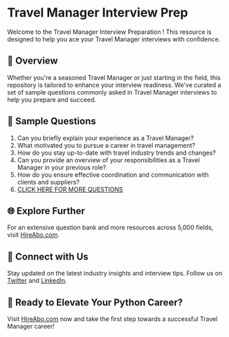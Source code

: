 # Travel Manager Interview Prep

Welcome to the Travel Manager Interview Preparation ! This resource is designed to help you ace your Travel Manager interviews with confidence.

## 🚀 Overview

Whether you're a seasoned Travel Manager or just starting in the field, this repository is tailored to enhance your interview readiness. We've curated a set of sample questions commonly asked in Travel Manager interviews to help you prepare and succeed.

## 📝 Sample Questions

1. Can you briefly explain your experience as a Travel Manager?
2. What motivated you to pursue a career in travel management?
3. How do you stay up-to-date with travel industry trends and changes?
4. Can you provide an overview of your responsibilities as a Travel Manager in your previous role?
5. How do you ensure effective coordination and communication with clients and suppliers?
6. [CLICK HERE FOR MORE QUESTIONS](https://hireabo.com/job/11_4_4/Travel%20Manager)

## 🌐 Explore Further

For an extensive question bank and more resources across 5,000 fields, visit [HireAbo.com](https://www.hireabo.com).

## 📱 Connect with Us

Stay updated on the latest industry insights and interview tips. Follow us on [Twitter](https://twitter.com/hireabo) and [LinkedIn](https://www.linkedin.com/in/hire-abo-3609972a8/).

## 🚀 Ready to Elevate Your Python Career?

Visit [HireAbo.com](https://www.hireabo.com) now and take the first step towards a successful Travel Manager career!